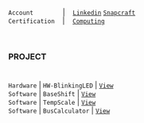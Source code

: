 
`Account`&nbsp;&nbsp;&nbsp;&nbsp;&nbsp;&nbsp;&nbsp;&nbsp;&nbsp;&nbsp;&nbsp;&nbsp;&nbsp;&nbsp;&nbsp;|&nbsp;&nbsp;&nbsp;&nbsp;[`Linkedin`](https://www.linkedin.com/in/kentlouisetonino)&nbsp;[`Snapcraft`](https://snapcraft.io/publisher/kentlouisetonino) <br />
`Certification`&nbsp;&nbsp;&nbsp;&nbsp;|&nbsp;&nbsp;&nbsp;&nbsp;[`Computing`](https://github.com/kentlouisetonino/kentlouisetonino/blob/develop/certification/computing.md) <br />

<br />

### PROJECT 
# 

``Hardware`` | ``HW-BlinkingLED`` | [`View`](https://github.com/kentlouisetonino/hw-blinking-LED) <br />
`Software` | `BaseShift` | [`View`](https://github.com/kentlouisetonino/baseshift) <br />
`Software` | `TempScale` | [`View`](https://github.com/kentlouisetonino/tempscale) <br />
`Software` | `BusCalculator` | [`View`](https://github.com/kentlouisetonino/bus-calculator) <br />
